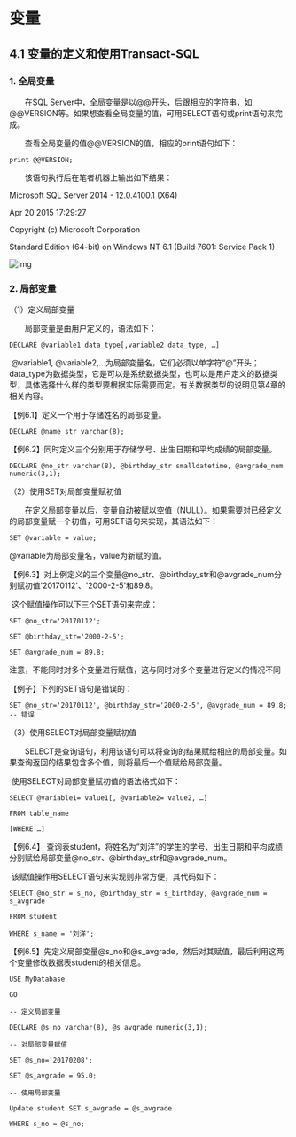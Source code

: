 # 变量

## 4.1 变量的定义和使用Transact-SQL

### 1. 全局变量

　　在SQL Server中，全局变量是以@@开头，后跟相应的字符串，如@@VERSION等。如果想查看全局变量的值，可用SELECT语句或print语句来完成。

　　查看全局变量的值@@VERSION的值，相应的print语句如下：

```
print @@VERSION;
```

 

　　该语句执行后在笔者机器上输出如下结果：

Microsoft SQL Server 2014 - 12.0.4100.1 (X64)

Apr 20 2015 17:29:27

Copyright (c) Microsoft Corporation

Standard Edition (64-bit) on Windows NT 6.1 <X64> (Build 7601: Service Pack 1)

 ![img](https://img1.zlogs.net/20/20200121213513.png)

 

 

### 2. 局部变量

（1）定义局部变量

　　局部变量是由用户定义的，语法如下：

```
DECLARE @variable1 data_type[,variable2 data_type, …]
```

 

​    @variable1, @variable2,…为局部变量名，它们必须以单字符“@”开头；data_type为数据类型，它是可以是系统数据类型，也可以是用户定义的数据类型，具体选择什么样的类型要根据实际需要而定。有关数据类型的说明见第4章的相关内容。

【例6.1】定义一个用于存储姓名的局部变量。

```
DECLARE @name_str varchar(8);
```

 

【例6.2】同时定义三个分别用于存储学号、出生日期和平均成绩的局部变量。

```
DECLARE @no_str varchar(8), @birthday_str smalldatetime, @avgrade_num numeric(3,1);
```

 

 

（2）使用SET对局部变量赋初值

　　在定义局部变量以后，变量自动被赋以空值（NULL）。如果需要对已经定义的局部变量赋一个初值，可用SET语句来实现，其语法如下：

```
SET @variable = value;
```

 

@variable为局部变量名，value为新赋的值。

【例6.3】对上例定义的三个变量@no_str、@birthday_str和@avgrade_num分别赋初值'20170112'、'2000-2-5'和89.8。

​     这个赋值操作可以下三个SET语句来完成：

```
SET @no_str='20170112';

SET @birthday_str='2000-2-5';

SET @avgrade_num = 89.8;
```

 

注意，不能同时对多个变量进行赋值，这与同时对多个变量进行定义的情况不同

 【例子】下列的SET语句是错误的：

```
SET @no_str='20170112', @birthday_str='2000-2-5', @avgrade_num = 89.8;  -- 错误
```

 

 

 

（3）使用SELECT对局部变量赋初值

　　SELECT是查询语句，利用该语句可以将查询的结果赋给相应的局部变量。如果查询返回的结果包含多个值，则将最后一个值赋给局部变量。

​      使用SELECT对局部变量赋初值的语法格式如下：

```
SELECT @variable1= value1[, @variable2= value2, …]

FROM table_name

[WHERE …]
```

 

  【例6.4】  查询表student，将姓名为“刘洋”的学生的学号、出生日期和平均成绩分别赋给局部变量@no_str、@birthday_str和@avgrade_num。

​     该赋值操作用SELECT语句来实现则非常方便，其代码如下：

```
SELECT @no_str = s_no, @birthday_str = s_birthday, @avgrade_num = s_avgrade

FROM student

WHERE s_name = '刘洋';
```

 

 

 

【例6.5】先定义局部变量@s_no和@s_avgrade，然后对其赋值，最后利用这两个变量修改数据表student的相关信息。



```
USE MyDatabase

GO

-- 定义局部变量

DECLARE @s_no varchar(8), @s_avgrade numeric(3,1);

-- 对局部变量赋值

SET @s_no='20170208';

SET @s_avgrade = 95.0;

-- 使用局部变量

Update student SET s_avgrade = @s_avgrade

WHERE s_no = @s_no;
```

 

 

 